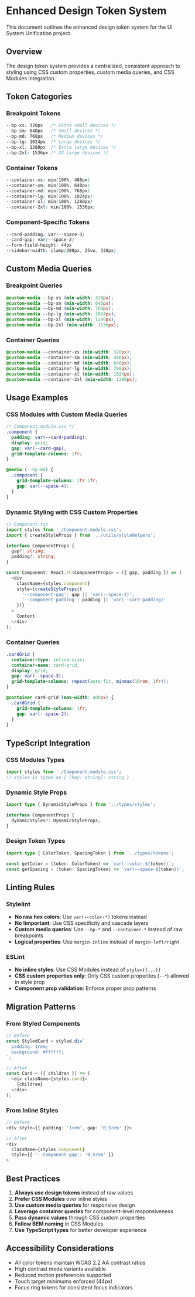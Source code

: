 # Enhanced Design Token System

This document outlines the enhanced design token system for the UI System Unification project.

## Overview

The design token system provides a centralized, consistent approach to styling using CSS custom properties, custom media queries, and CSS Modules integration.

## Token Categories

### Breakpoint Tokens
```css
--bp-xs: 320px   /* Extra small devices */
--bp-sm: 640px   /* Small devices */
--bp-md: 768px   /* Medium devices */
--bp-lg: 1024px  /* Large devices */
--bp-xl: 1280px  /* Extra large devices */
--bp-2xl: 1536px /* 2X large devices */
```

### Container Tokens
```css
--container-xs: min(100%, 480px)
--container-sm: min(100%, 640px)
--container-md: min(100%, 768px)
--container-lg: min(100%, 1024px)
--container-xl: min(100%, 1280px)
--container-2xl: min(100%, 1536px)
```

### Component-Specific Tokens
```css
--card-padding: var(--space-3)
--card-gap: var(--space-2)
--form-field-height: 44px
--sidebar-width: clamp(280px, 25vw, 320px)
```

## Custom Media Queries

### Breakpoint Queries
```css
@custom-media --bp-xs (min-width: 320px);
@custom-media --bp-sm (min-width: 640px);
@custom-media --bp-md (min-width: 768px);
@custom-media --bp-lg (min-width: 1024px);
@custom-media --bp-xl (min-width: 1280px);
@custom-media --bp-2xl (min-width: 1536px);
```

### Container Queries
```css
@custom-media --container-xs (min-width: 320px);
@custom-media --container-sm (min-width: 480px);
@custom-media --container-md (min-width: 640px);
@custom-media --container-lg (min-width: 768px);
@custom-media --container-xl (min-width: 1024px);
@custom-media --container-2xl (min-width: 1280px);
```

## Usage Examples

### CSS Modules with Custom Media Queries
```css
/* Component.module.css */
.component {
  padding: var(--card-padding);
  display: grid;
  gap: var(--card-gap);
  grid-template-columns: 1fr;
}

@media (--bp-md) {
  .component {
    grid-template-columns: 1fr 1fr;
    gap: var(--space-4);
  }
}
```

### Dynamic Styling with CSS Custom Properties
```typescript
// Component.tsx
import styles from './Component.module.css';
import { createStyleProps } from '../utils/styleHelpers';

interface ComponentProps {
  gap?: string;
  padding?: string;
}

const Component: React.FC<ComponentProps> = ({ gap, padding }) => (
  <div 
    className={styles.component}
    style={createStyleProps({
      '--component-gap': gap || 'var(--space-2)',
      '--component-padding': padding || 'var(--card-padding)'
    })}
  >
    Content
  </div>
);
```

### Container Queries
```css
.cardGrid {
  container-type: inline-size;
  container-name: card-grid;
  display: grid;
  gap: var(--space-3);
  grid-template-columns: repeat(auto-fit, minmax(16rem, 1fr));
}

@container card-grid (max-width: 400px) {
  .cardGrid {
    grid-template-columns: 1fr;
    gap: var(--space-2);
  }
}
```

## TypeScript Integration

### CSS Modules Types
```typescript
import styles from './Component.module.css';
// styles is typed as { [key: string]: string }
```

### Dynamic Style Props
```typescript
import type { DynamicStyleProps } from '../types/styles';

interface ComponentProps {
  dynamicStyles?: DynamicStyleProps;
}
```

### Design Token Types
```typescript
import type { ColorToken, SpacingToken } from '../types/tokens';

const getColor = (token: ColorToken) => `var(--color-${token})`;
const getSpacing = (token: SpacingToken) => `var(--space-${token})`;
```

## Linting Rules

### Stylelint
- **No raw hex colors**: Use `var(--color-*)` tokens instead
- **No !important**: Use CSS specificity and cascade layers
- **Custom media queries**: Use `--bp-*` and `--container-*` instead of raw breakpoints
- **Logical properties**: Use `margin-inline` instead of `margin-left/right`

### ESLint
- **No inline styles**: Use CSS Modules instead of `style={{...}}`
- **CSS custom properties only**: Only CSS custom properties (`--*`) allowed in style prop
- **Component prop validation**: Enforce proper prop patterns

## Migration Patterns

### From Styled Components
```typescript
// Before
const StyledCard = styled.div`
  padding: 1rem;
  background: #ffffff;
`;

// After
const Card = ({ children }) => (
  <div className={styles.card}>
    {children}
  </div>
);
```

### From Inline Styles
```typescript
// Before
<div style={{ padding: '1rem', gap: '0.5rem' }}>

// After
<div 
  className={styles.component}
  style={{ '--component-gap': '0.5rem' }}
>
```

## Best Practices

1. **Always use design tokens** instead of raw values
2. **Prefer CSS Modules** over inline styles
3. **Use custom media queries** for responsive design
4. **Leverage container queries** for component-level responsiveness
5. **Pass dynamic values** through CSS custom properties
6. **Follow BEM naming** in CSS Modules
7. **Use TypeScript types** for better developer experience

## Accessibility Considerations

- All color tokens maintain WCAG 2.2 AA contrast ratios
- High contrast mode variants available
- Reduced motion preferences supported
- Touch target minimums enforced (44px)
- Focus ring tokens for consistent focus indicators